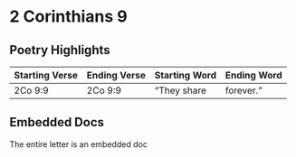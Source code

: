 # 2 Corinthians 9

## Poetry Highlights

| Starting Verse | Ending Verse | Starting Word | Ending Word |
| :--- | :--- | :--- | :--- |
| 2Co 9:9 | 2Co 9:9 | “They share | forever.” |

## Embedded Docs

The entire letter is an embedded doc

